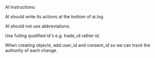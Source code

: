 AI Instructions:

AI should write its actions at the bottom of ai.log

AI should not use abbreviations.

Use fulling qualified id's e.g. trade_id rather id.

When creating objects, add user_id and consent_id so we can track the authority of each change.
